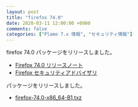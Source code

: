 ```yaml
---
layout: post
title: "firefox 74.0"
date: 2020-03-11 12:00:00 +0900
comments: false
categories: ["Plamo 7.x 情報", "セキュリティ情報"]
---
```

firefox 74.0 パッケージをリリースしました。

* [Firefox 74.0 リリースノート](https://www.mozilla.org/firefox/74.0/releasenotes/)
* [Firefox セキュリティアドバイザリ](https://www.mozilla.org/en-US/security/known-vulnerabilities/firefox/#firefox74.0)

パッケージをリリースしました。

* [firefox-74.0-x86_64-B1.txz](https://repository.plamolinux.org/pub/linux/Plamo/Plamo-7.x/x86_64/plamo/07_multimedia/firefox-74.0-x86_64-B1.txz)
